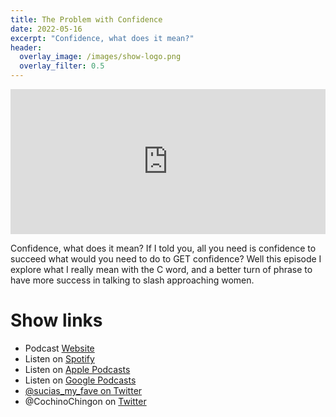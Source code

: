 ```yaml
---
title: The Problem with Confidence
date: 2022-05-16
excerpt: "Confidence, what does it mean?" 
header:
  overlay_image: /images/show-logo.png
  overlay_filter: 0.5
---
```

<iframe src='https://open.spotify.com/embed/episode/4AdJkTB5MbwiwH6H4VVMvS' width='100%' height='232' frameborder='0' allowtransparency='true' allow='encrypted-media'></iframe>

Confidence, what does it mean? If I told you, all you need is confidence to succeed what would you need to do to GET confidence? Well this episode I explore what I really mean with the C word, and a better turn of phrase to have more success in talking to slash approaching women.

# Show links

* <i class='fas fa-link'></i>Podcast [ Website](https://cochinochingon.com)
* <i class='fab fa-spotify'></i>Listen on [Spotify](https://open.spotify.com/show/3XjoipCU3QzeIaQAAQpBdW)
* <i class='fas fa-podcast'></i>Listen on [Apple Podcasts](https://podcasts.apple.com/us/podcast/sucias-are-my-favorite/id1548173787)
* <i class='fab fa-google-play'></i>Listen on [Google Podcasts](https://podcasts.google.com/feed/aHR0cHM6Ly9hbmNob3IuZm0vcy80MjI0YzYzYy9wb2RjYXN0L3Jzcw==)
* <i class='fab fa-twitter'></i> [@sucias_my_fave on Twitter](https://twitter.com/sucias_my_fave)
* <i class='fab fa-twitter'></i>@CochinoChingon on [Twitter](https://twitter.com/cochinochingon)
